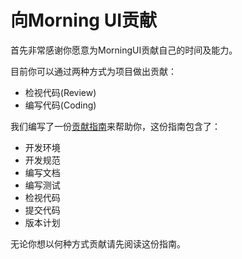 # 向Morning UI贡献

首先非常感谢你愿意为MorningUI贡献自己的时间及能力。

目前你可以通过两种方式为项目做出贡献：

- 检视代码(Review)
- 编写代码(Coding)

我们编写了一份[贡献指南](https://morning-ui.com/guide/becontributor.html)来帮助你，这份指南包含了：

- 开发环境
- 开发规范
- 编写文档
- 编写测试
- 检视代码
- 提交代码
- 版本计划

无论你想以何种方式贡献请先阅读这份指南。
